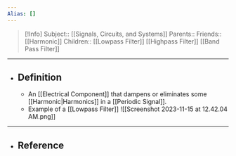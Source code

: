 ```yaml
---
Alias: []
---
```

> [!Info]
> Subject:: [[Signals, Circuits, and Systems]]
> Parents:: 
> Friends:: [[Harmonic]]
> Children:: [[Lowpass Filter]] [[Highpass Filter]] [[Band Pass Filter]]
---
- ## Definition
	- An [[Electrical Component]] that dampens or eliminates some [[Harmonic|Harmonics]] in a [[Periodic Signal]].
	- Example of a [[Lowpass Filter]]
	  ![[Screenshot 2023-11-15 at 12.42.04 AM.png]]
---
- ## Reference